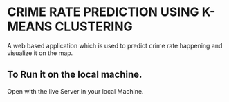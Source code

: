 # CRIME RATE PREDICTION USING K-MEANS CLUSTERING

A web based application which is used to predict crime rate happening and visualize it on the map.

## To Run it on the local machine.

Open with the live Server in your local Machine.
